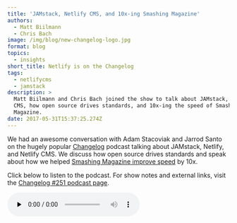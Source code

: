 ```yaml
---
title: 'JAMstack, Netlify CMS, and 10x-ing Smashing Magazine'
authors:
  - Matt Biilmann
  - Chris Bach
image: /img/blog/new-changelog-logo.jpg
format: blog
topics:
  - insights
short_title: Netlify is on the Changelog
tags:
  - netlifycms
  - jamstack
description: >
  Matt Biilmann and Chris Bach joined the show to talk about JAMstack, Netlify
  CMS, how open source drives standards, and 10x-ing the speed of Smashing
  Magazine.
date: 2017-05-31T15:37:25.274Z
---
```


We had an awesome conversation with Adam Stacoviak and Jarrod Santo on the hugely popular [Changelog](https://changelog.com/) podcast talking about JAMstack, Netlify, and Netlify CMS. We discuss how open source drives standards and speak about how we helped [Smashing Magazine improve speed](/blog/2017/03/16/smashing-magazine-just-got-10x-faster/) by 10x.

Click below to listen to the podcast. For show notes and external links, visit the [Changelog #251 podcast page](https://changelog.com/podcast/251).

<audio data-theme="night" data-src="https://changelog.com/podcast/251/embed" src="https://cdn.changelog.com/uploads/podcast/251/the-changelog-251.mp3" preload="none" class="changelog-episode" controls></audio><script async src="//cdn.changelog.com/embed.js"></script>
